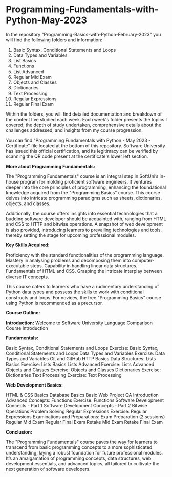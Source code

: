 # Programming-Fundamentals-with-Python-May-2023

In the repository "Programming-Basics-with-Python-February-2023" you will find the following folders and information:

1. Basic Syntax, Conditional Statements and Loops
2. Data Types and Variables
3. List Basics
4. Functions
5. List Advanced
6. Regular Mid Exam
7. Objects and Classes
8. Dictionaries
9. Text Processing
10. Regular Expressions
11. Regular Final Exam

Within the folders, you will find detailed documentation and breakdown of the content I've studied each week.
Each week's folder presents the topics I covered, the depth of study undertaken, comprehensive details about 
the challenges addressed, and insights from my course progression.

You can find "Programming Fundamentals with Python - May 2023 - Certificate" file 
located at the bottom of this repository. Software University has issued this official certification, 
and its legitimacy can be verified by scanning the QR code present at the certificate's lower left section.

**More about Programming Fundamentals:**

The "Programming Fundamentals" course is an integral step in SoftUni’s in-house program for molding proficient software engineers. 
It ventures deeper into the core principles of programming, enhancing the foundational knowledge acquired from the "Programming Basics" course. 
This course delves into intricate programming paradigms such as sheets, dictionaries, objects, and classes.

Additionally, the course offers insights into essential technologies that a budding software developer should be acquainted with, ranging from HTML and CSS 
to HTTP and bitwise operations. A snapshot of web development is also provided, introducing learners to prevailing technologies and tools, thereby setting 
the stage for upcoming professional modules.

**Key Skills Acquired:**

Proficiency with the standard functionalities of the programming language.
Mastery in analysing problems and decomposing them into computer-executable steps.
Capability in handling linear data structures.
Fundamentals of HTML and CSS.
Grasping the intricate interplay between diverse IT concepts.

This course caters to learners who have a rudimentary understanding of Python data types and possess the skills to work with conditional constructs and loops. 
For novices, the free "Programming Basics" course using Python is recommended as a precursor.

**Course Outline:**

**Introduction:**
  Welcome to Software University
  Language Comparison
  Course Introduction
  
**Fundamentals:**

  Basic Syntax, Conditional Statements and Loops
  Exercise: Basic Syntax, Conditional Statements and Loops
  Data Types and Variables
  Exercise: Data Types and Variables
  Git and GitHub
  HTTP Basics
  Data Structures:
  Lists Basics
  Exercise: Lists Basics
  Lists Advanced
  Exercise: Lists Advanced
  Objects and Classes
  Exercise: Objects and Classes
  Dictionaries
  Exercise: Dictionaries
  Text Processing
  Exercise: Text Processing
  
**Web Development Basics:**

  HTML & CSS Basics
  Database Basics
  Basic Web Project
  QA Introduction
  Advanced Concepts:
  Functions
  Exercise: Functions
  Software Development Concepts - Part 1
  Software Development Concepts - Part 2
  Bitwise Operations
  Problem Solving
  Regular Expressions
  Exercise: Regular Expressions
  Examinations and Preparations:
  Exam Preparation (2 sessions)
  Regular Mid Exam
  Regular Final Exam
  Retake Mid Exam
  Retake Final Exam

**Conclusion:**

The "Programming Fundamentals" course paves the way for learners to transcend from basic programming concepts to a more sophisticated understanding,
laying a robust foundation for future professional modules. It’s an amalgamation of programming concepts, data structures, web development essentials, 
and advanced topics, all tailored to cultivate the next generation of software developers.

